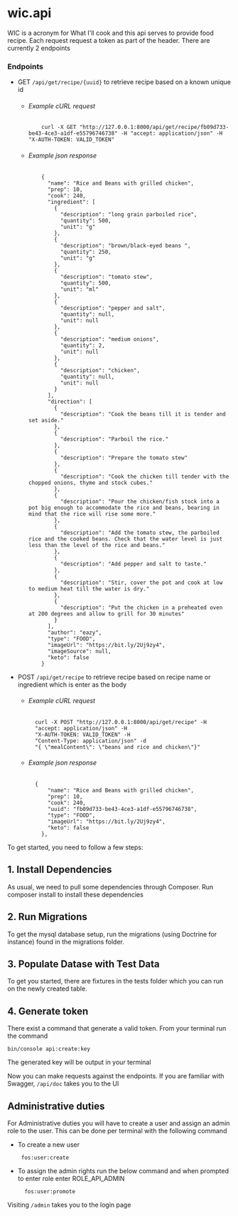 # wic.api
WIC is a acronym for What I'll cook and this api serves to provide food recipe. Each request request a token as part of the header.
There are currently 2 endpoints

### Endpoints
- GET `/api/get/recipe/{uuid}` to retrieve recipe based on a known unique id
  - ###### Example cURL request
            curl -X GET "http://127.0.0.1:8000/api/get/recipe/fb09d733-be43-4ce3-a1df-e55796746738" -H "accept: application/json" -H "X-AUTH-TOKEN: VALID_TOKEN"
        
  - ###### Example json response
            {
              "name": "Rice and Beans with grilled chicken",
              "prep": 10,
              "cook": 240,
              "ingredient": [
                {
                  "description": "long grain parboiled rice",
                  "quantity": 500,
                  "unit": "g"
                },
                {
                  "description": "brown/black-eyed beans ",
                  "quantity": 250,
                  "unit": "g"
                },
                {
                  "description": "tomato stew",
                  "quantity": 500,
                  "unit": "ml"
                },
                {
                  "description": "pepper and salt",
                  "quantity": null,
                  "unit": null
                },
                {
                  "description": "medium onions",
                  "quantity": 2,
                  "unit": null
                },
                {
                  "description": "chicken",
                  "quantity": null,
                  "unit": null
                }
              ],
              "direction": [
                {
                  "description": "Cook the beans till it is tender and set aside."
                },
                {
                  "description": "Parboil the rice."
                },
                {
                  "description": "Prepare the tomato stew"
                },
                {
                  "description": "Cook the chicken till tender with the chopped onions, thyme and stock cubes."
                },
                {
                  "description": "Pour the chicken/fish stock into a pot big enough to accommodate the rice and beans, bearing in mind that the rice will rise some more."
                },
                {
                  "description": "Add the tomato stew, the parboiled rice and the cooked beans. Check that the water level is just less than the level of the rice and beans."
                },
                {
                  "description": "Add pepper and salt to taste."
                },
                {
                  "description": "Stir, cover the pot and cook at low to medium heat till the water is dry."
                },
                {
                  "description": "Put the chicken in a preheated oven at 200 degrees and allow to grill for 30 minutes"
                }
              ],
              "author": "eazy",
              "type": "FOOD",
              "imageUrl": "https://bit.ly/2Uj9zy4",
              "imageSource": null,
              "keto": false
            }
        

- POST `/api/get/recipe`
to retrieve recipe based on recipe name or ingredient which is enter as the body

    - ###### Example cURL request
    
            curl -X POST "http://127.0.0.1:8000/api/get/recipe" -H 
            "accept: application/json" -H 
            "X-AUTH-TOKEN: VALID_TOKEN" -H 
            "Content-Type: application/json" -d 
            "{ \"mealContent\": \"beans and rice and chicken\"}"

    - ###### Example json response
    
            {
                "name": "Rice and Beans with grilled chicken",
                "prep": 10,
                "cook": 240,
                "uuid": "fb09d733-be43-4ce3-a1df-e55796746738",
                "type": "FOOD",
                "imageUrl": "https://bit.ly/2Uj9zy4",
                "keto": false
              },

To get started, you need to follow a few steps:

## 1. Install Dependencies
As usual, we need to pull some dependencies through Composer.
Run composer install to install these dependencies

## 2. Run Migrations
To get the mysql database setup, run the migrations (using Doctrine for instance) found in the migrations folder.

## 3. Populate Datase with Test Data
To get you started, there are fixtures in the tests folder which you can run on the newly created table.

## 4. Generate token
There exist a command that generate a valid token. From your terminal run the command 
```
bin/console api:create:key
```
The generated key will be output in your terminal

Now you can make requests against the endpoints. If you are familiar with Swagger, `/api/doc` takes you to the UI

## Administrative duties
For Administrative duties you will have to create a user and assign an admin role to the user.
This can be done per terminal with the following command
-  To create a new user

        fos:user:create
- To assign the admin rights run the below command and when prompted to enter role enter ROLE_API_ADMIN

        fos:user:promote

Visiting `/admin` takes you to the login page